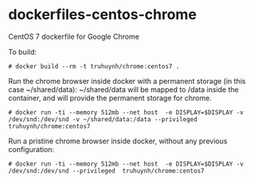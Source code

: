 dockerfiles-centos-chrome
=========================

CentOS 7 dockerfile for Google Chrome

To build:

    # docker build --rm -t truhuynh/chrome:centos7 .

Run the chrome browser inside docker with a permanent storage (in this case ~/shared/data):
~/shared/data will be mapped to /data inside the container, and will provide the permanent storage for chrome.

    # docker run -ti --memory 512mb --net host  -e DISPLAY=$DISPLAY -v /dev/snd:/dev/snd -v ~/shared/data:/data --privileged  truhuynh/chrome:centos7 

Run a pristine chrome browser inside docker, without any previous configuration:

    # docker run -ti --memory 512mb --net host  -e DISPLAY=$DISPLAY -v /dev/snd:/dev/snd --privileged  truhuynh/chrome:centos7 

